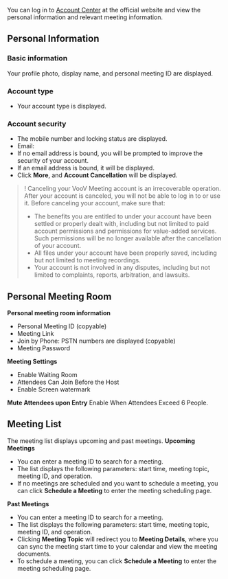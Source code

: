 You can log in to [Account Center](https://voovmeeting.com/user-center/personal-information) at the official website and view the personal information and relevant meeting information.
## Personal Information
### Basic information
Your profile photo, display name, and personal meeting ID are displayed.

### Account type
- Your account type is displayed.


### Account security
- The mobile number and locking status are displayed.
- Email:
 - If no email address is bound, you will be prompted to improve the security of your account.
 - If an email address is bound, it will be displayed.
- Click **More**, and **Account Cancellation** will be displayed.
>! Canceling your VooV Meeting account is an irrecoverable operation. After your account is canceled, you will not be able to log in to or use it. Before canceling your account, make sure that:
>- The benefits you are entitled to under your account have been settled or properly dealt with, including but not limited to paid account permissions and permissions for value-added services. Such permissions will be no longer available after the cancellation of your account.
>- All files under your account have been properly saved, including but not limited to meeting recordings.
>- Your account is not involved in any disputes, including but not limited to complaints, reports, arbitration, and lawsuits.

## Personal Meeting Room
**Personal meeting room information**
- Personal Meeting ID (copyable)
- Meeting Link
- Join by Phone: PSTN numbers are displayed (copyable)
- Meeting Password

**Meeting Settings**
- Enable Waiting Room
- Attendees Can Join Before the Host
- Enable Screen watermark

**Mute Attendees upon Entry**
Enable When Attendees Exceed 6 People.


## Meeting List
The meeting list displays upcoming and past meetings.
**Upcoming Meetings**
- You can enter a meeting ID to search for a meeting.
- The list displays the following parameters: start time, meeting topic, meeting ID, and operation.
- If no meetings are scheduled and you want to schedule a meeting, you can click **Schedule a Meeting** to enter the meeting scheduling page.

**Past Meetings**
- You can enter a meeting ID to search for a meeting.
- The list displays the following parameters: start time, meeting topic, meeting ID, and operation.
- Clicking **Meeting Topic** will redirect you to **Meeting Details**, where you can sync the meeting start time to your calendar and view the meeting documents.
- To schedule a meeting, you can click **Schedule a Meeting** to enter the meeting scheduling page.


